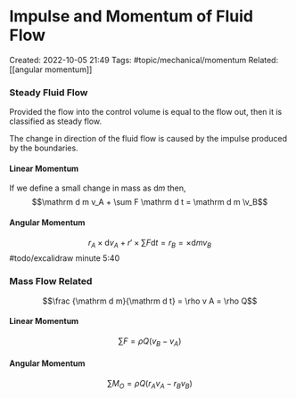 # Impulse and Momentum of Fluid Flow
Created: 2022-10-05 21:49
Tags: #topic/mechanical/momentum
Related: [[angular momentum]]

### Steady Fluid Flow
Provided the flow into the control volume is equal to the flow out, then it is classified as steady flow.

The change in direction of the fluid flow is caused by the impulse produced by the boundaries.

#### Linear Momentum
If we define a small change in mass as $\mathrm d m$ then,
$$\mathrm d m v_A + \sum F \mathrm d t = \mathrm d m \v_B$$

#### Angular Momentum
$$r_A \times \mathrm d v_A + r' \times \sum F \mathrm d t = r_B = \times \mathrm d m v_B$$
#todo/excalidraw minute 5:40

### Mass Flow Related
$$\frac {\mathrm d m}{\mathrm d t} = \rho v A = \rho Q$$

#### Linear Momentum
$$\sum F = \rho Q(v_B - v_A)$$

#### Angular Momentum
$$\sum M_O = \rho Q(r_A v_A - r_B v_B)$$
